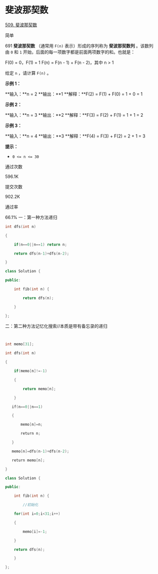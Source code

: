 # 斐波那契数
[509. 斐波那契数](https://leetcode.cn/problems/fibonacci-number/)

简单

691
**斐波那契数** （通常用 `F(n)` 表示）形成的序列称为 **斐波那契数列** 。该数列由 `0` 和 `1` 开始，后面的每一项数字都是前面两项数字的和。也就是：

F(0) = 0，F(1) = 1
F(n) = F(n - 1) + F(n - 2)，其中 n > 1

给定 `n` ，请计算 `F(n)` 。

**示例 1：**

**输入：**n = 2
**输出：**1
**解释：**F(2) = F(1) + F(0) = 1 + 0 = 1

**示例 2：**

**输入：**n = 3
**输出：**2
**解释：**F(3) = F(2) + F(1) = 1 + 1 = 2

**示例 3：**

**输入：**n = 4
**输出：**3
**解释：**F(4) = F(3) + F(2) = 2 + 1 = 3

**提示：**

- `0 <= n <= 30`

通过次数

596.1K

提交次数

902.2K

通过率

66.1%
一：第一种方法递归
```cpp
int dfs(int n)

{

    if(n==0||n==1) return n;

    return dfs(n-1)+dfs(n-2);

}

class Solution {

public:

    int fib(int n) {

        return dfs(n);

    }

};
```

二：第二种方法记忆化搜索//本质是带有备忘录的递归
```cpp
  

int memo[31];

int dfs(int n)

{

    if(memo[n]!=-1)

    {

        return memo[n];

    }

   if(n==0||n==1)

   {

       memo[n]=n;

       return n;

   }

   memo[n]=dfs(n-1)+dfs(n-2);

   return memo[n];

}

class Solution {

public:

    int fib(int n) {

        //初始化

    for(int i=0;i<31;i++)

    {

        memo[i]=-1;

    }

    return dfs(n);

    }

};
```

